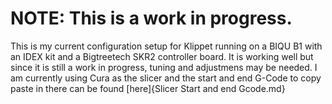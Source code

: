 # NOTE: This is a work in progress.

This is my current configuration setup for Klippet running on a BIQU B1 with an IDEX kit and a Bigtreetech SKR2 controller board. It is working well but since it is still a work in progress, tuning and adjustmens may be needed.
 I am currently using Cura as the slicer and the start and end G-Code to copy paste in there can be found [here]{Slicer Start and end Gcode.md}
